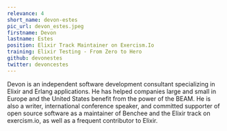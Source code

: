 ```yaml
---
relevance: 4
short_name: devon-estes
pic_url: devon_estes.jpeg
firstname: Devon
lastname: Estes
position: Elixir Track Maintainer on Exercism.Io
training: Elixir Testing - From Zero to Hero
github: devonestes
twitter: devoncestes
---
```

<p>Devon is an independent software development consultant specializing in Elixir and Erlang applications. He has helped companies large and small in Europe and the United States benefit from the power of the BEAM. He is also a writer, international conference speaker, and committed supporter of open source software as a maintainer of Benchee and the Elixir track on exercism.io, as well as a frequent contributor to Elixir.</p>
